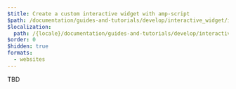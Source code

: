 ```yaml
---
$title: Create a custom interactive widget with amp-script
$path: /documentation/guides-and-tutorials/develop/interactive_widget/index.html
$localization:
  path: /{locale}/documentation/guides-and-tutorials/develop/interactive_widget/index.html
$order: 0
$hidden: true
formats:
  - websites
---
```


TBD

